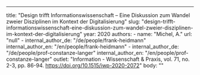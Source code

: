 ---
  title: "Design trifft Informationswissenschaft – Eine Diskussion zum Wandel zweier Disziplinen im Kontext der Digitalisierung"
  slug: "design-trifft-informationswissenschaft-eine-diskussion-zum-wandel-zweier-disziplinen-im-kontext-der-digitalisierung"
  year: 2020
  authors: 
    - 
      name: "Michel, A."
      url: "null"
    - 
      internal_author_de: "/de/people/frank-heidmann"
      internal_author_en: "/en/people/frank-heidmann"
    - 
      internal_author_de: "/de/people/prof-constanze-langer"
      internal_author_en: "/en/people/prof-constanze-langer"
  outlet: "Information - Wissenschaft & Praxis, vol. 71, no. 2-3, pp. 86-94. https://doi.org/10.1515/iwp-2020-2072"
  body: ""
